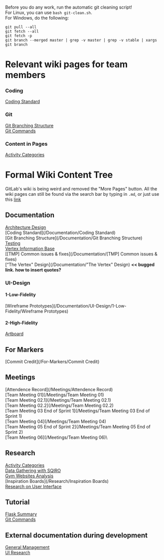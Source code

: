 Before you do any work, run the automatic git cleaning script!\
For Linux, you can use `bash git-clean.sh`.\
For Windows, do the following:
```
git pull --all
git fetch --all
git fetch -p
git branch --merged master | grep -v master | grep -v stable | xargs git branch
```

# Relevant wiki pages for team members
### Coding
[Coding Standard](/Documentation/Coding-Standard)

### Git
[Git Branching Structure](/Documentation/Git-Branching-Structure)\
[Git Commands](/Tutorial/Git-Commands)

### Content in Pages
[Activity Categories](/Research/Activity-Categories)

# Formal Wiki Content Tree
GitLab's wiki is being weird and removed the "More Pages" button. All the wiki pages can still be found via the search bar by typing in `.md`, or just use this [link](https://gitlab.com/search?utf8=%E2%9C%93&snippets=&scope=wiki_blobs&repository_ref=master&search=.md&project_id=16767116)

## Documentation
[Architecture Design](/Documentation/Architecture-Design)\
[Coding Standard](/Documentation/Coding Standard)\
[Git Branching Structure](/Documentation/Git Branching Structure)\
[Testing](/Documentation/Testing)\
[Vertex Information Base](/Documentation/Vertex-Information-Base)\
[[TMP] Common issues & fixes](/Documentation/[TMP] Common issues & fixes)\
[“The Vertex" Design](/Documentation/"The Vertex" Design) **<< bugged link. how to insert quotes?**

### UI-Design
#### 1-Low-Fidelity
[Wireframe Prototypes](/Documentation/UI-Design/1-Low-Fidelity/Wireframe Prototypes)

#### 2-High-Fidelity
[Artboard](/Documentation/UI-Design/2-High-Fidelity/Artboard)

## For Markers
[Commit Credit](/For-Markers/Commit Credit)

## Meetings
[Attendence Record](/Meetings/Attendence Record)\
[Team Meeting 01](/Meetings/Team Meeting 01)\
[Team Meeting 02.1](/Meetings/Team Meeting 02.1)\
[Team Meeting 02.2](/Meetings/Team Meeting 02.2)\
[Team Meeting 03 End of Sprint 1](/Meetings/Team Meeting 03 End of Sprint 1)\
[Team Meeting 04](/Meetings/Team Meeting 04)\
[Team Meeting 05 End of Sprint 2](/Meetings/Team Meeting 05 End of Sprint 2)\
[Team Meeting 06](/Meetings/Team Meeting 06)\

## Research
[Activity Categories](/Research/Activity-Categories)\
[Data Gathering with SQIRO](/Research/Data-Gathering-with-SQIRO)\
[Gym Websites Analysis](/Research/Gym-Websites-Analysis)\
[Inspiration Boards](/Research/Inspiration Boards)\
[Research on User Interface](/Research/Research-on-User-Interface)

## Tutorial
[Flask Summary](/Tutorial/Flask-Summary)\
[Git Commands](/Tutorial/Git-Commands)

## External documentation during development
[General Management](https://drive.google.com/open?id=1k-ubHstqQHhVJ7CCC1BqzZZpsBI-YF3zz7E-1m4k5d0)\
[UI Research](https://drive.google.com/open?id=1dFHQ44MgV2HX5YGJOGtv00Ihh7cH_C_vOREMbwLKXu8)